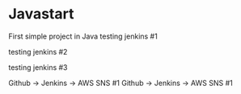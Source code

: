 # Javastart
First simple project in Java
testing jenkins #1


testing jenkins #2

testing jenkins #3

Github -> Jenkins -> AWS SNS #1
Github -> Jenkins -> AWS SNS #1
